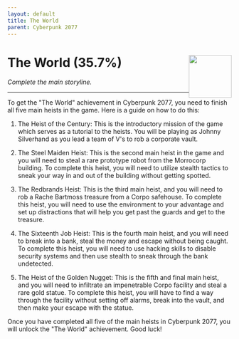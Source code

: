```yaml
---
layout: default
title: The World
parent: Cyberpunk 2077
---
```


# The World (35.7%) <img style="float: right;" src="https://cdn.cloudflare.steamstatic.com/steamcommunity/public/images/apps/1091500/25c57ecea783efc3f9d04eec43401264ed5eb9b2.jpg" width="96" height="96">

_Complete the main storyline._

***

To get the "The World" achievement in Cyberpunk 2077, you need to finish all five main heists in the game. Here is a guide on how to do this:

1) The Heist of the Century: This is the introductory mission of the game which serves as a tutorial to the heists. You will be playing as Johnny Silverhand as you lead a team of V's to rob a corporate vault.

2) The Steel Maiden Heist: This is the second main heist in the game and you will need to steal a rare prototype robot from the Morrocorp building. To complete this heist, you will need to utilize stealth tactics to sneak your way in and out of the building without getting spotted.

3) The Redbrands Heist: This is the third main heist, and you will need to rob a Rache Bartmoss treasure from a Corpo safehouse. To complete this heist, you will need to use the environment to your advantage and set up distractions that will help you get past the guards and get to the treasure.

4) The Sixteenth Job Heist: This is the fourth main heist, and you will need to break into a bank, steal the money and escape without being caught. To complete this heist, you will need to use hacking skills to disable security systems and then use stealth to sneak through the bank undetected.

5) The Heist of the Golden Nugget: This is the fifth and final main heist, and you will need to infiltrate an impenetrable Corpo facility and steal a rare gold statue. To complete this heist, you will have to find a way through the facility without setting off alarms, break into the vault, and then make your escape with the statue.

Once you have completed all five of the main heists in Cyberpunk 2077, you will unlock the "The World" achievement. Good luck!